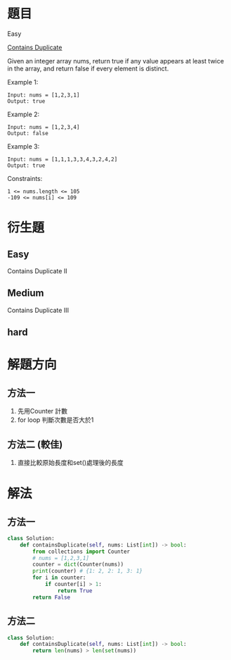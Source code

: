 # 題目
Easy

[Contains Duplicate](https://leetcode.com/problems/contains-duplicate/)

Given an integer array nums, return true if any value appears at least twice in the array, and return false if every element is distinct.

 
Example 1:
```
Input: nums = [1,2,3,1]
Output: true
```
Example 2:
```
Input: nums = [1,2,3,4]
Output: false
```
Example 3:
```
Input: nums = [1,1,1,3,3,4,3,2,4,2]
Output: true
```

Constraints:
```
1 <= nums.length <= 105
-109 <= nums[i] <= 109
```

# 衍生題
## Easy
Contains Duplicate II

## Medium
Contains Duplicate III
## hard



# 解題方向
## 方法一
1. 先用Counter 計數
2. for loop 判斷次數是否大於1

## 方法二 (較佳)
1. 直接比較原始長度和set()處理後的長度

# 解法
## 方法一
```python
class Solution:
    def containsDuplicate(self, nums: List[int]) -> bool:
        from collections import Counter
        # nums = [1,2,3,1]
        counter = dict(Counter(nums))
        print(counter) # {1: 2, 2: 1, 3: 1}
        for i in counter:
            if counter[i] > 1:
                return True
        return False
```

## 方法二
```python
class Solution:
    def containsDuplicate(self, nums: List[int]) -> bool:
        return len(nums) > len(set(nums))
```